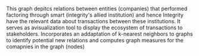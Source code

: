 This graph depitcs relations between entities (companies) that performed factoring through smart (integrity's allied institution) 
and hence Integrity have the relevant data about transactions between these institutions.
It serves as avisualization tool to display the ecosystem of transactions to stakeholders.
Incorporates an addaptation of k-nearest neighbors to graphs to identify potential new relations
and computes graph measures for the comapnies in the graph (nodes) 
